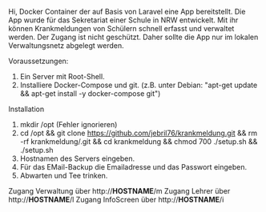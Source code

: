 Hi, 
Docker Container der auf Basis von Laravel eine App bereitstellt.
Die App wurde für das Sekretariat einer Schule in NRW entwickelt.
Mit ihr können Krankmeldungen von Schülern schnell erfasst und verwaltet werden.
Der Zugang ist nicht geschützt. Daher sollte die App nur im lokalen Verwaltungsnetz abgelegt werden.

Voraussetzungen:
1. Ein Server mit Root-Shell.
2. Installiere Docker-Compose und git. (z.B. unter Debian: "apt-get update && apt-get install -y docker-compose git")

Installation
1. mkdir /opt (Fehler ignorieren)
2. cd /opt && git clone https://github.com/jebril76/krankmeldung.git && rm -rf krankmeldung/.git && cd krankmeldung && chmod 700 ./setup.sh && ./setup.sh
3. Hostnamen des Servers eingeben.
4. Für das EMail-Backup die Emailadresse und das Passwort eingeben.
5. Abwarten und Tee trinken.

Zugang Verwaltung über http://**HOSTNAME**/m
Zugang Lehrer über http://**HOSTNAME**/l
Zugang InfoScreen über http://**HOSTNAME**/i

